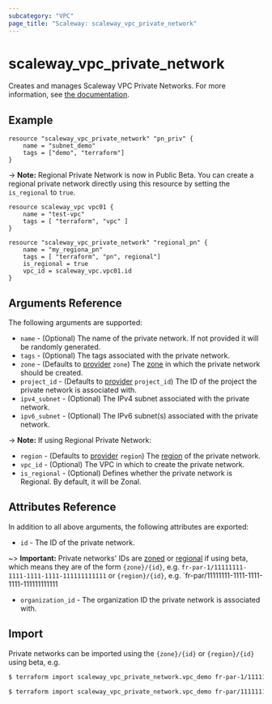 ```yaml
---
subcategory: "VPC"
page_title: "Scaleway: scaleway_vpc_private_network"
---
```


# scaleway_vpc_private_network

Creates and manages Scaleway VPC Private Networks.
For more information, see [the documentation](https://developers.scaleway.com/en/products/vpc/api/#private-networks-ac2df4).

## Example

```hcl
resource "scaleway_vpc_private_network" "pn_priv" {
    name = "subnet_demo"
    tags = ["demo", "terraform"]
}
```

-> **Note:** Regional Private Network is now in Public Beta. You can create a regional private network directly using this resource by setting the `is_regional` to `true`.

```hcl
resource scaleway_vpc vpc01 {
    name = "test-vpc"
    tags = [ "terraform", "vpc" ]
}
					
resource "scaleway_vpc_private_network" "regional_pn" {
    name = "my_regiona_pn"
    tags = [ "terraform", "pn", regional"]
    is_regional = true
    vpc_id = scaleway_vpc.vpc01.id
}
```

## Arguments Reference

The following arguments are supported:

- `name` - (Optional) The name of the private network. If not provided it will be randomly generated.
- `tags` - (Optional) The tags associated with the private network.
- `zone` - (Defaults to [provider](../index.md#zone) `zone`) The [zone](../guides/regions_and_zones.md#zones) in which the private network should be created.
- `project_id` - (Defaults to [provider](../index.md#project_id) `project_id`) The ID of the project the private network is associated with.
- `ipv4_subnet` - (Optional) The IPv4 subnet associated with the private network.
- `ipv6_subnet` - (Optional) The IPv6 subnet(s) associated with the private network.

-> **Note:** If using Regional Private Network: 

- `region` - (Defaults to [provider](../index.md#region) `region`) The [region](../guides/regions_and_zones.md#regions) of the private network.
- `vpc_id` - (Optional) The VPC in which to create the private network.
- `is_regional` - (Optional) Defines whether the private network is Regional. By default, it will be Zonal.

## Attributes Reference

In addition to all above arguments, the following attributes are exported:

- `id` - The ID of the private network.

~> **Important:** Private networks' IDs are [zoned](../guides/regions_and_zones.md#resource-ids) or [regional](../guides/regions_and_zones.md#resource-ids) if using beta, which means they are of the form `{zone}/{id}`, e.g. `fr-par-1/11111111-1111-1111-1111-111111111111` or `{region}/{id}`, e.g. `fr-par/11111111-1111-1111-1111-111111111111

- `organization_id` - The organization ID the private network is associated with.

## Import

Private networks can be imported using the `{zone}/{id}` or `{region}/{id}` using beta, e.g.

```bash
$ terraform import scaleway_vpc_private_network.vpc_demo fr-par-1/11111111-1111-1111-1111-111111111111
```

```bash
$ terraform import scaleway_vpc_private_network.vpc_demo fr-par/11111111-1111-1111-1111-111111111111
```

